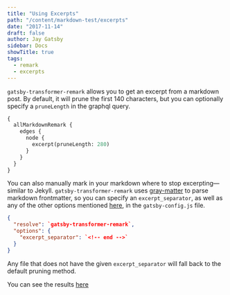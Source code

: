 ```yaml
---
title: "Using Excerpts"
path: "/content/markdown-test/excerpts"
date: "2017-11-14"
draft: false
author: Jay Gatsby
sidebar: Docs
showTitle: true
tags:
  - remark
  - excerpts
---
```


`gatsby-transformer-remark` allows you to get an excerpt from a markdown post. By default, it will prune the first 140 characters, but you can optionally specify a `pruneLength` in the graphql query.

```graphql
{
  allMarkdownRemark {
    edges {
      node {
        excerpt(pruneLength: 280)
      }
    }
  }
}
```

You can also manually mark in your markdown where to stop excerpting—similar to Jekyll. `gatsby-transformer-remark` uses [gray-matter](https://github.com/jonschlinkert/gray-matter) to parse markdown frontmatter, so you can specify an `excerpt_separator`, as well as any of the other options mentioned [here](https://github.com/jonschlinkert/gray-matter#options), in the `gatsby-config.js` file.

```json
{
  "resolve": `gatsby-transformer-remark`,
  "options": {
    "excerpt_separator": `<!-- end -->`
  }
}
```

Any file that does not have the given `excerpt_separator` will fall back to the default pruning method.

You can see the results [here](/excerpt-example)
